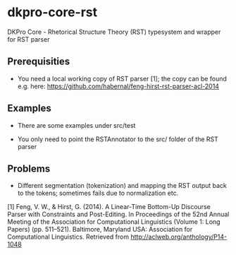 # dkpro-core-rst
DKPro Core - Rhetorical Structure Theory (RST) typesystem and wrapper for RST parser

## Prerequisities

- You need a local working copy of RST parser [1]; the copy can be found e.g. here: 
https://github.com/habernal/feng-hirst-rst-parser-acl-2014

## Examples

- There are some examples under src/test

- You only need to point the RSTAnnotator to the src/ folder of the RST parser

## Problems

- Different segmentation (tokenization) and mapping the RST output back to the tokens; sometimes fails due to normalization etc.

[1] Feng, V. W., & Hirst, G. (2014). A Linear-Time Bottom-Up Discourse Parser with Constraints and Post-Editing. In Proceedings of the 52nd Annual Meeting of the Association for Computational Linguistics (Volume 1: Long Papers) (pp. 511–521). Baltimore, Maryland USA: Association for Computational Linguistics. Retrieved from http://aclweb.org/anthology/P14-1048